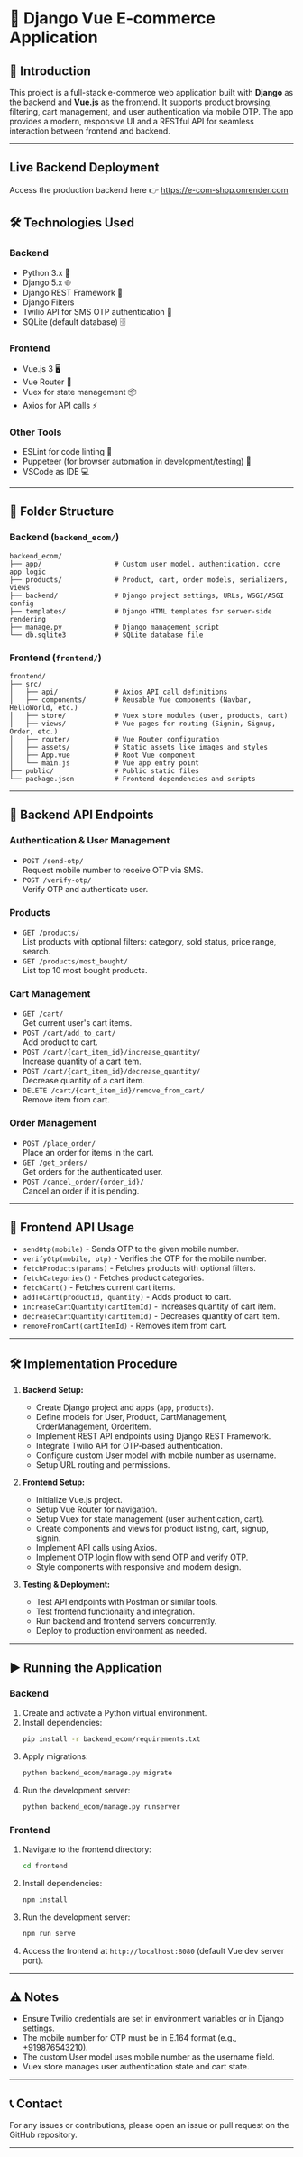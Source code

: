# 🛒 Django Vue E-commerce Application

## 🚀 Introduction
This project is a full-stack e-commerce web application built with **Django** as the backend and **Vue.js** as the frontend. It supports product browsing, filtering, cart management, and user authentication via mobile OTP. The app provides a modern, responsive UI and a RESTful API for seamless interaction between frontend and backend.

---
## Live Backend Deployment
Access the production backend here 👉 https://e-com-shop.onrender.com

## 🛠️ Technologies Used

### Backend
- Python 3.x 🐍
- Django 5.x 🌐
- Django REST Framework 🔧
- Django Filters
- Twilio API for SMS OTP authentication 📱
- SQLite (default database) 🗄️

### Frontend
- Vue.js 3 🖥️
- Vue Router 🔀
- Vuex for state management 📦
- Axios for API calls ⚡

### Other Tools
- ESLint for code linting 🧹
- Puppeteer (for browser automation in development/testing) 🤖
- VSCode as IDE 💻

---

## 📁 Folder Structure

### Backend (`backend_ecom/`)
```
backend_ecom/
├── app/                  # Custom user model, authentication, core app logic
├── products/             # Product, cart, order models, serializers, views
├── backend/              # Django project settings, URLs, WSGI/ASGI config
├── templates/            # Django HTML templates for server-side rendering
├── manage.py             # Django management script
└── db.sqlite3            # SQLite database file
```

### Frontend (`frontend/`)
```
frontend/
├── src/
│   ├── api/              # Axios API call definitions
│   ├── components/       # Reusable Vue components (Navbar, HelloWorld, etc.)
│   ├── store/            # Vuex store modules (user, products, cart)
│   ├── views/            # Vue pages for routing (Signin, Signup, Order, etc.)
│   ├── router/           # Vue Router configuration
│   ├── assets/           # Static assets like images and styles
│   ├── App.vue           # Root Vue component
│   └── main.js           # Vue app entry point
├── public/               # Public static files
└── package.json          # Frontend dependencies and scripts
```

---

## 🔗 Backend API Endpoints

### Authentication & User Management
- `POST /send-otp/`  
  Request mobile number to receive OTP via SMS.
- `POST /verify-otp/`  
  Verify OTP and authenticate user.

### Products
- `GET /products/`  
  List products with optional filters: category, sold status, price range, search.
- `GET /products/most_bought/`  
  List top 10 most bought products.

### Cart Management
- `GET /cart/`  
  Get current user's cart items.
- `POST /cart/add_to_cart/`  
  Add product to cart.
- `POST /cart/{cart_item_id}/increase_quantity/`  
  Increase quantity of a cart item.
- `POST /cart/{cart_item_id}/decrease_quantity/`  
  Decrease quantity of a cart item.
- `DELETE /cart/{cart_item_id}/remove_from_cart/`  
  Remove item from cart.

### Order Management
- `POST /place_order/`  
  Place an order for items in the cart.
- `GET /get_orders/`  
  Get orders for the authenticated user.
- `POST /cancel_order/{order_id}/`  
  Cancel an order if it is pending.

---

## 🔌 Frontend API Usage
- `sendOtp(mobile)` - Sends OTP to the given mobile number.
- `verifyOtp(mobile, otp)` - Verifies the OTP for the mobile number.
- `fetchProducts(params)` - Fetches products with optional filters.
- `fetchCategories()` - Fetches product categories.
- `fetchCart()` - Fetches current cart items.
- `addToCart(productId, quantity)` - Adds product to cart.
- `increaseCartQuantity(cartItemId)` - Increases quantity of cart item.
- `decreaseCartQuantity(cartItemId)` - Decreases quantity of cart item.
- `removeFromCart(cartItemId)` - Removes item from cart.

---

## 🛠️ Implementation Procedure

1. **Backend Setup:**
   - Create Django project and apps (`app`, `products`).
   - Define models for User, Product, CartManagement, OrderManagement, OrderItem.
   - Implement REST API endpoints using Django REST Framework.
   - Integrate Twilio API for OTP-based authentication.
   - Configure custom User model with mobile number as username.
   - Setup URL routing and permissions.

2. **Frontend Setup:**
   - Initialize Vue.js project.
   - Setup Vue Router for navigation.
   - Setup Vuex for state management (user authentication, cart).
   - Create components and views for product listing, cart, signup, signin.
   - Implement API calls using Axios.
   - Implement OTP login flow with send OTP and verify OTP.
   - Style components with responsive and modern design.

3. **Testing & Deployment:**
   - Test API endpoints with Postman or similar tools.
   - Test frontend functionality and integration.
   - Run backend and frontend servers concurrently.
   - Deploy to production environment as needed.

---

## ▶️ Running the Application

### Backend
1. Create and activate a Python virtual environment.
2. Install dependencies:
   ```bash
   pip install -r backend_ecom/requirements.txt
   ```
3. Apply migrations:
   ```bash
   python backend_ecom/manage.py migrate
   ```
4. Run the development server:
   ```bash
   python backend_ecom/manage.py runserver
   ```

### Frontend
1. Navigate to the frontend directory:
   ```bash
   cd frontend
   ```
2. Install dependencies:
   ```bash
   npm install
   ```
3. Run the development server:
   ```bash
   npm run serve
   ```
4. Access the frontend at `http://localhost:8080` (default Vue dev server port).

---

## ⚠️ Notes
- Ensure Twilio credentials are set in environment variables or in Django settings.
- The mobile number for OTP must be in E.164 format (e.g., +919876543210).
- The custom User model uses mobile number as the username field.
- Vuex store manages user authentication state and cart state.

---

## 📞 Contact
For any issues or contributions, please open an issue or pull request on the GitHub repository.

---

